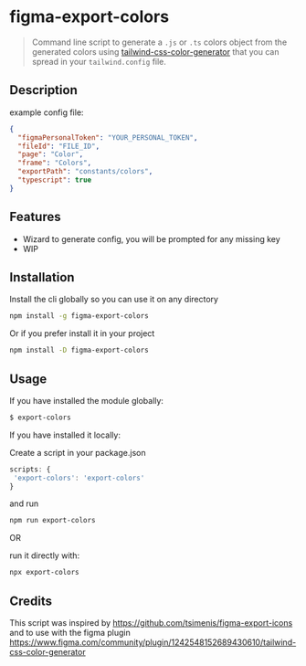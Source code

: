 # figma-export-colors

> Command line script to generate a `.js` or `.ts` colors object from the generated colors using [tailwind-css-color-generator](https://www.figma.com/community/plugin/1242548152689430610/tailwind-css-color-generator) that you can spread in your `tailwind.config` file.

## Description

example config file:

```json
{
  "figmaPersonalToken": "YOUR_PERSONAL_TOKEN",
  "fileId": "FILE_ID",
  "page": "Color",
  "frame": "Colors",
  "exportPath": "constants/colors",
  "typescript": true
}
```

## Features

- Wizard to generate config, you will be prompted for any missing key
- WIP

## Installation

Install the cli globally so you can use it on any directory

```sh
npm install -g figma-export-colors
```

Or if you prefer install it in your project

```sh
npm install -D figma-export-colors
```

## Usage

If you have installed the module globally:

```sh
$ export-colors
```

If you have installed it locally:

Create a script in your package.json

```js
scripts: {
 'export-colors': 'export-colors'
}
```

and run

```sh
npm run export-colors
```

OR

run it directly with:

```sh
npx export-colors
```

## Credits

This script was inspired by https://github.com/tsimenis/figma-export-icons and to use with the figma plugin https://www.figma.com/community/plugin/1242548152689430610/tailwind-css-color-generator
